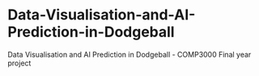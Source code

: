 # Data-Visualisation-and-AI-Prediction-in-Dodgeball
Data Visualisation and AI Prediction in Dodgeball - COMP3000 Final year project
